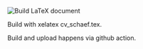 ![Build LaTeX document](https://github.com/martinschaef/cv/workflows/Build%20LaTeX%20document/badge.svg)

Build with xelatex cv_schaef.tex.

Build and upload happens via github action.
